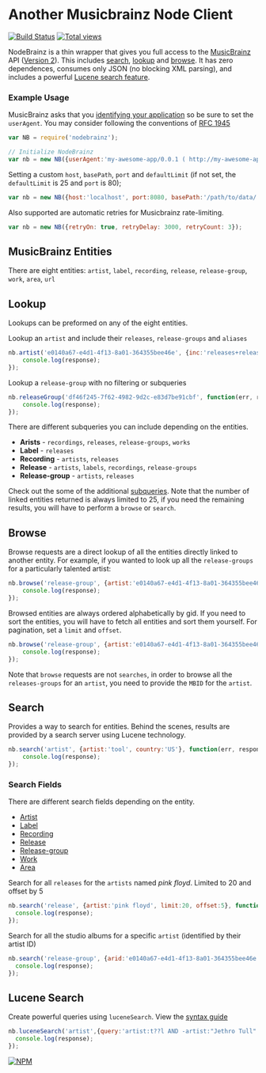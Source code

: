 # Another Musicbrainz Node Client

[![Build Status](https://secure.travis-ci.org/jbraithwaite/nodebrainz.png?branch=master)](http://travis-ci.org/jbraithwaite/nodebrainz) [![Total views](https://sourcegraph.com/api/repos/github.com/jbraithwaite/nodebrainz/counters/views.png)](https://sourcegraph.com/github.com/jbraithwaite/nodebrainz)

NodeBrainz is a thin wrapper that gives you full access to the [MusicBrainz](http://musicbrainz.org/) API ([Version 2](http://musicbrainz.org/doc/Development/XML_Web_Service/Version_2/)). This includes [search](http://musicbrainz.org/doc/Development/XML_Web_Service/Version_2/Search), [lookup](http://musicbrainz.org/doc/Development/XML_Web_Service/Version_2/#Lookups) and [browse](http://musicbrainz.org/doc/Development/XML_Web_Service/Version_2/#Browse). It has zero dependences, consumes only JSON (no blocking XML parsing), and includes a powerful [Lucene search feature](#lucene-search).

### Example Usage

MusicBrainz asks that you [identifying your application](http://musicbrainz.org/doc/Development/XML_Web_Service/Version_2#Identifying_your_application_to_the_MusicBrainz_Web_Service) so be sure to set the `userAgent`. You may consider following the conventions of [RFC 1945](http://tools.ietf.org/html/rfc1945#section-3.7)

```javascript
var NB = require('nodebrainz');

// Initialize NodeBrainz
var nb = new NB({userAgent:'my-awesome-app/0.0.1 ( http://my-awesome-app.com )'});
```

Setting a custom `host`, `basePath`, `port` and `defaultLimit` (if not set, the `defaultLimit` is 25 and `port` is 80);

```javascript
var nb = new NB({host:'localhost', port:8080, basePath:'/path/to/data/', defaultLimit:50});
```

Also supported are automatic retries for Musicbrainz rate-limiting.
```javascript
var nb = new NB({retryOn: true, retryDelay: 3000, retryCount: 3});
```

## MusicBrainz Entities

There are eight entities: `artist`, `label`, `recording`, `release`, `release-group`, `work`, `area`, `url`

## Lookup

Lookups can be preformed on any of the eight entities.

Lookup an `artist` and include their `releases`, `release-groups` and `aliases`

```javascript
nb.artist('e0140a67-e4d1-4f13-8a01-364355bee46e', {inc:'releases+release-groups+aliases'}, function(err, response){
    console.log(response);
});
```

Lookup a `release-group` with no filtering or subqueries

```javascript
nb.releaseGroup('df46f245-7f62-4982-9d2c-e83d7be91cbf', function(err, response){
    console.log(response);
});
```

There are different subqueries you can include depending on the entities.

- **Arists** - `recordings`, `releases`, `release-groups`, `works`
- **Label** - `releases`
- **Recording** - `artists`, `releases`
- **Release** - `artists`, `labels`, `recordings`, `release-groups`
- **Release-group** - `artists`, `releases`

Check out the some of the additional [subqueries](http://musicbrainz.org/doc/Development/XML_Web_Service/Version_2#inc.3D_arguments_which_affect_subqueries). Note that the number of linked entities returned is always limited to 25, if you need the remaining results, you will have to perform a `browse` or `search`.

## Browse

Browse requests are a direct lookup of all the entities directly linked to another entity. For example, if you wanted to look up all the `release-groups` for a particularly talented artist:

```javascript
nb.browse('release-group', {artist:'e0140a67-e4d1-4f13-8a01-364355bee46e'}, function(err, response){
    console.log(response);
});
```
Browsed entities are always ordered alphabetically by gid. If you need to sort the entities, you will have to fetch all entities and sort them yourself. For pagination, set a `limit` and `offset`.

```javascript
nb.browse('release-group', {artist:'e0140a67-e4d1-4f13-8a01-364355bee46e', type:'album', limit:2, offset:1}, function(err, response){
    console.log(response);
});
```

Note that `browse` requests are not `searches`, in order to browse all the `releases-groups` for an `artist`, you need to provide the `MBID` for the `artist`.

## Search

Provides a way to search for entities. Behind the scenes, results are provided by a search server using Lucene technology.

```javascript
nb.search('artist', {artist:'tool', country:'US'}, function(err, response){
    console.log(response);
});
```

### Search Fields

There are different search fields depending on the entity.

- [Artist](http://musicbrainz.org/doc/Development/XML_Web_Service/Version_2/Search#Artist)
- [Label](http://musicbrainz.org/doc/Development/XML_Web_Service/Version_2/Search#Label)
- [Recording](http://musicbrainz.org/doc/Development/XML_Web_Service/Version_2/Search#Recording)
- [Release](http://musicbrainz.org/doc/Development/XML_Web_Service/Version_2/Search#Release)
- [Release-group](http://musicbrainz.org/doc/Development/XML_Web_Service/Version_2/Search#Release_Group)
- [Work](http://musicbrainz.org/doc/Development/XML_Web_Service/Version_2/Search#Work)
- [Area](http://musicbrainz.org/doc/Development/XML_Web_Service/Version_2/Search#Area)

Search for all `releases` for the `artists` named *pink floyd*. Limited to 20 and offset by 5

```javascript
nb.search('release', {artist:'pink floyd', limit:20, offset:5}, function(err, response){
  console.log(response);
});
```
Search for all the studio albums for a specific `artist` (identified by their artist ID)

```javascript
nb.search('release-group', {arid:'e0140a67-e4d1-4f13-8a01-364355bee46e', type:"album"}, function(err, response){
  console.log(response);
});
```

## Lucene Search

Create powerful queries using `luceneSearch`. View the [syntax guide](https://lucene.apache.org/core/4_3_0/queryparser/org/apache/lucene/queryparser/classic/package-summary.html#package_description)

```javascript
nb.luceneSearch('artist',{query:'artist:t??l AND -artist:"Jethro Tull"', limit: 2, offset: 1}, function(err, response){
  console.log(response);
});
```

[![NPM](https://nodei.co/npm/nodebrainz.png?downloads=true)](https://nodei.co/npm/nodebrainz/)
